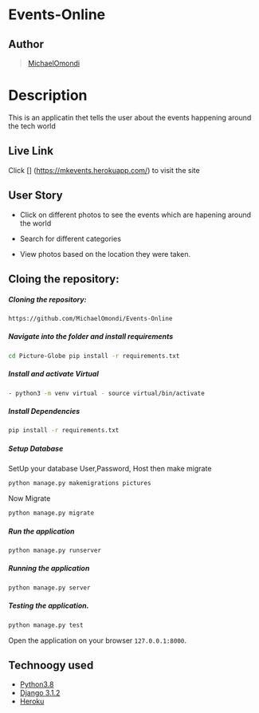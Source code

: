 # Events-Online
## Author 

>[MichaelOmondi](https://github.com/MichaelOmondi/Events-Online)

# Description

This is an applicatin thet tells the user about the events happening around the tech world

## Live Link

Click [] (https://mkevents.herokuapp.com/) to visit the site

## User Story

* Click on different photos to see the events which are hapening around the world

*  Search for different categories 

* View photos based on the location they were taken. 

## Cloing the repository:

##### Cloning the repository:  
 ```bash 
 https://github.com/MichaelOmondi/Events-Online
```
##### Navigate into the folder and install requirements  
 ```bash 
cd Picture-Globe pip install -r requirements.txt 
```
##### Install and activate Virtual  
 ```bash 
- python3 -m venv virtual - source virtual/bin/activate  
```  
##### Install Dependencies  
 ```bash 
 pip install -r requirements.txt 
```  
 ##### Setup Database  
  SetUp your database User,Password, Host then make migrate  
 ```bash 
python manage.py makemigrations pictures 
 ``` 
 Now Migrate  
 ```bash 
 python manage.py migrate 
```
##### Run the application  
 ```bash 
 python manage.py runserver 
``` 
##### Running the application  
 ```bash 
 python manage.py server 
```
##### Testing the application.  
 ```bash 
 python manage.py test 
```
Open the application on your browser `127.0.0.1:8000`.  
  
## Technoogy used

* [Python3.8](https://www.python.org/)  
* [Django 3.1.2](https://docs.djangoproject.com/en/2.2/)  
* [Heroku](https://heroku.com)  


